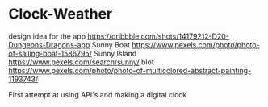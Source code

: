 # Clock-Weather

design idea for the app https://dribbble.com/shots/14179212-D20-Dungeons-Dragons-app
Sunny Boat https://www.pexels.com/photo/photo-of-sailing-boat-1586795/
Sunny Island https://www.pexels.com/search/sunny/
blot https://www.pexels.com/photo/photo-of-multicolored-abstract-painting-1193743/

First attempt at using API's and making a digital clock
